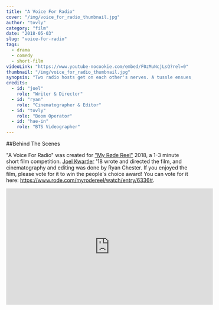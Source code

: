 ```yaml
---
title: "A Voice For Radio"
cover: "/img/voice_for_radio_thumbnail.jpg"
author: "tovly"
category: "film"
date: "2018-05-03"
slug: "voice-for-radio"
tags:
  - drama
  - comedy
  - short-film
videoLink: "https://www.youtube-nocookie.com/embed/F0zMuNcjLsQ?rel=0"
thumbnail: "/img/voice_for_radio_thumbnail.jpg"
synopsis: "Two radio hosts get on each other's nerves. A tussle ensues, and one host must use a unique talent to make sure the show goes on."
credits:
  - id: "joel"
    role: "Writer & Director"
  - id: "ryan"
    role: "Cinematographer & Editor"
  - id: "tovly"
    role: "Boom Operator"
  - id: "hae-in"
    role: "BTS Videographer"
---
```


##Behind The Scenes

"A Voice For Radio" was created for ["My Røde Reel"](https://www.rode.com/myrodereel) 2018, a 1-3 minute short film competition. [Joel Kwartler](https://twitter.com/joelkwartler) '18 wrote and directed the film, and cinematography and editing was done by Ryan Chester. If you enjoyed the film, please vote for it to win the people's choice award! You can vote for it here: https://www.rode.com/myrodereel/watch/entry/6336#.

<iframe width="560" height="315" src="https://www.youtube-nocookie.com/embed/uNJQJcz_80s?rel=0&modestbranding=1" frameborder="0" allow="autoplay; encrypted-media" allowfullscreen></iframe>
